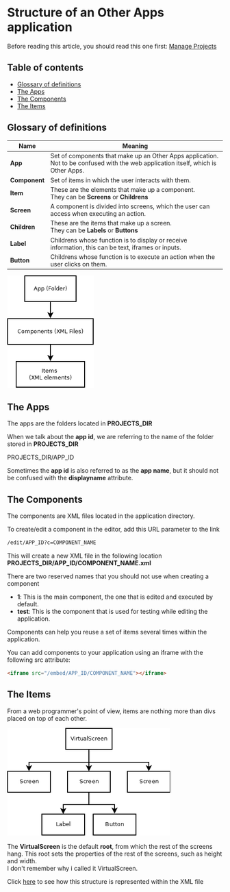 # Structure of an Other Apps application

Before reading this article, you should read this one first:
[Manage Projects](Manage%20Projects.md)

## Table of contents
- [Glossary of definitions](#glossary-of-definitions)
- [The Apps](#the-apps)
- [The Components](#the-components)
- [The Items](#the-items)

## Glossary of definitions

| Name | Meaning |
|--|--|
| **App** | Set of components that make up an Other Apps application. <br> Not to be confused with the web application itself, which is Other Apps.
| **Component** | Set of items in which the user interacts with them.
| **Item** | These are the elements that make up a component.<br> They can be **Screens** or **Childrens**
| **Screen** | A component is divided into screens, which the user can access when executing an action. <br> 
| **Children** | These are the items that make up a screen. <br> They can be **Labels** or **Buttons**
| **Label** | Childrens whose function is to display or receive information, this can be text, iframes or inputs.
| **Button** | Childrens whose function is to execute an action when the user clicks on them.

![](imgs/img9.png)

## The Apps
The apps are the folders located in **PROJECTS_DIR**

When we talk about the **app id**, we are referring to the name of the folder stored in **PROJECTS_DIR**

PROJECTS_DIR/APP_ID

Sometimes the **app id** is also referred to as the **app name**, but it should not be confused with the **displayname** attribute.
## The Components

The components are XML files located in the application directory. 

To create/edit a component in the editor, add this URL parameter to the link
```txt
/edit/APP_ID?c=COMPONENT_NAME
```
This will create a new XML file in the following location
**PROJECTS_DIR/APP_ID/COMPONENT_NAME.xml**

There are two reserved names that you should not use when creating a component
- **1**: This is the main component, the one that is edited and executed by default.
- **test**: This is the component that is used for testing while editing the application.

Components can help you reuse a set of items several times within the application.

You can add components to your application using an iframe with the following src attribute:

```html
<iframe src="/embed/APP_ID/COMPONENT_NAME"></iframe>
```

## The Items

From a web programmer's point of view, items are nothing more than divs placed on top of each other.

![](imgs/img10.png)

The **VirtualScreen** is the default **root**, from which the rest of the screens hang. This root sets the properties of the rest of the screens, such as height and width.<br>I don't remember why i called it VirtualScreen.

Click [here](Manage%20Projects.md) to see how this structure is represented within the XML file


